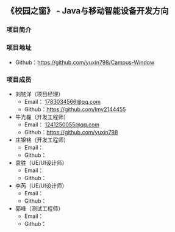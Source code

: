 ## 《校园之窗》 - Java与移动智能设备开发方向

###  项目简介



###  项目地址

- Github：https://github.com/yuxin798/Campus-Window

###  项目成员

- 刘铭洋（项目经理）
  - Email： 1783034566@qq.com
  - Github：https://github.com/lmy2144455
- 牛光磊（开发工程师）
  - Email： 1241250055@qq.com
  - Github：https://github.com/yuxin798
- 庄锦铭（开发工程师）
  - Email：
  - Github：
- 袁胜（UE/UI设计师）
  - Email：
  - Github：
- 李芮（UE/UI设计师）
  - Email：
  - Github：
- 郭峰（测试工程师）
  - Email：
  - Github：
